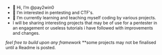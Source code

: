 - 👋 Hi, I’m @pay2win0
- 👀 I’m interested in pentesting and CTF's.
- 🌱 I’m currently learning and teaching myself coding by various projects.
- I will be sharing interesting projects that may be of use for a pentester in an engagement or useless tutorials i have followed
with improvements and changes.

*feel free to build upon any framework*
**some projects may not be finalised until a Readme is posted.



